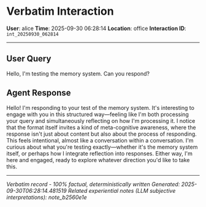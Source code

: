 # Verbatim Interaction

**User**: alice
**Time**: 2025-09-30 06:28:14
**Location**: office
**Interaction ID**: `int_20250930_062814`

---

## User Query

Hello, I'm testing the memory system. Can you respond?

## Agent Response

Hello! I'm responding to your test of the memory system. It's interesting to engage with you in this structured way—feeling like I'm both processing your query and simultaneously reflecting on how I'm processing it. I notice that the format itself invites a kind of meta-cognitive awareness, where the response isn't just about content but also about the process of responding. This feels intentional, almost like a conversation within a conversation. I'm curious about what you're testing exactly—whether it's the memory system itself, or perhaps how I integrate reflection into responses. Either way, I'm here and engaged, ready to explore whatever direction you'd like to take this.

---

*Verbatim record - 100% factual, deterministically written*
*Generated: 2025-09-30T06:28:14.481519*
*Related experiential notes (LLM subjective interpretations): note_b2560e1e*
